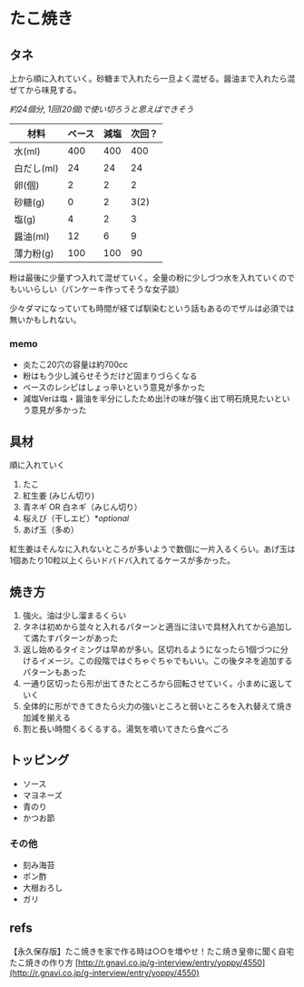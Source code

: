 # たこ焼き

## タネ

上から順に入れていく。砂糖まで入れたら一旦よく混ぜる。醤油まで入れたら混ぜてから味見する。

*約24個分, 1回(20個)で使い切ろうと思えばできそう*

| 材料   | ベース | 減塩 | 次回？ |
| ---       | --- | --- | --- |
| 水(ml)    | 400 | 400 | 400 |
| 白だし(ml)|  24 |  24 |  24 |
| 卵(個)    |   2 |   2 |   2 |
| 砂糖(g)   |   0 |   2 |   3(2) |
| 塩(g)     |   4 |   2 |   3 |
| 醤油(ml)  |  12 |   6 |   9 |
| 薄力粉(g) | 100 | 100 |  90 |

粉は最後に少量ずつ入れて混ぜていく。全量の粉に少しづつ水を入れていくのでもいいらしい（パンケーキ作ってそうな女子談）

少々ダマになっていても時間が経てば馴染むという話もあるのでザルは必須では無いかもしれない。


### memo

- 炎たこ20穴の容量は約700cc
- 粉はもう少し減らせそうだけど固まりづらくなる
- ベースのレシピはしょっ辛いという意見が多かった
- 減塩Verは塩・醤油を半分にしたため出汁の味が強く出て明石焼見たいという意見が多かった

## 具材

順に入れていく

1. たこ
1. 紅生姜 (みじん切り)
1. 青ネギ OR 白ネギ（みじん切り）
1. 桜えび（干しエビ）**optional*
1. あげ玉（多め）

紅生姜はそんなに入れないところが多いようで数個に一片入るくらい。あげ玉は1個あたり10粒以上くらいドバドバ入れてるケースが多かった。

## 焼き方

1. 強火。油は少し溜まるくらい
1. タネは初めから並々と入れるパターンと適当に注いで具材入れてから追加して満たすパターンがあった
2. 返し始めるタイミングは早めが多い。区切れるようになったら1個づつに分けるイメージ。この段階ではぐちゃぐちゃでもいい。この後タネを追加するパターンもあった
3. 一通り区切ったら形が出てきたところから回転させていく。小まめに返していく
4. 全体的に形ができてきたら火力の強いところと弱いところを入れ替えて焼き加減を揃える
5. 割と長い時間くるくるする。湯気を噴いてきたら食べごろ

## トッピング

- ソース
- マヨネーズ
- 青のり
- かつお節

### その他

- 刻み海苔
- ポン酢
- 大根おろし
- ガリ

## refs

【永久保存版】たこ焼きを家で作る時は○○を増やせ！たこ焼き皇帝に聞く自宅たこ焼きの作り方
[http://r.gnavi.co.jp/g-interview/entry/yoppy/4550](http://r.gnavi.co.jp/g-interview/entry/yoppy/4550)
